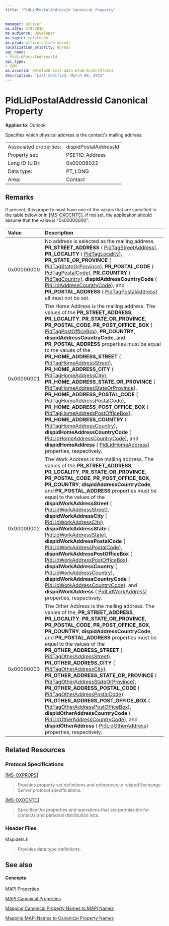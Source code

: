 ```yaml
---
title: "PidLidPostalAddressId Canonical Property"
 
 
manager: soliver
ms.date: 3/9/2015
ms.audience: Developer
ms.topic: reference
ms.prod: office-online-server
localization_priority: Normal
api_name:
- PidLidPostalAddressId
api_type:
- COM
ms.assetid: 30fdfb20-1e12-442a-bfa0-8c18c15fa5c3
description: "Last modified: March 09, 2015"
---
```


# PidLidPostalAddressId Canonical Property

  
  
**Applies to**: Outlook 
  
Specifies which physical address is the contact's mailing address.
  
|||
|:-----|:-----|
|Associated properties:  <br/> |dispidPostalAddressId  <br/> |
|Property set:  <br/> |PSETID_Address  <br/> |
|Long ID (LID):  <br/> |0x00008022  <br/> |
|Data type:  <br/> |PT_LONG  <br/> |
|Area:  <br/> |Contact  <br/> |
   
## Remarks

If present, this property must have one of the values that are specified in the table below or in [[MS-OXOCNTC]](http://msdn.microsoft.com/library/9b636532-9150-4836-9635-9c9b756c9ccf%28Office.15%29.aspx). If not set, the application should assume that the value is "0x00000000".
  
|**Value**|**Description**|
|:-----|:-----|
|0x00000000  <br/> |No address is selected as the mailing address. **PR_STREET_ADDRESS** ( [PidTagStreetAddress](pidtagstreetaddress-canonical-property.md)), **PR_LOCALITY** ( [PidTagLocality](pidtaglocality-canonical-property.md)), **PR_STATE_OR_PROVINCE** ( [PidTagStateOrProvince](pidtagstateorprovince-canonical-property.md)), **PR_POSTAL_CODE** ( [PidTagPostalCode](pidtagpostalcode-canonical-property.md)), **PR_COUNTRY** ( [PidTagCountry](pidtagcountry-canonical-property.md)), **dispidAddressCountryCode** ( [PidLidAddressCountryCode](pidlidaddresscountrycode-canonical-property.md)), and **PR_POSTAL_ADDRESS** ( [PidTagPostalAddress](pidtagpostaladdress-canonical-property.md)) all must not be set.  <br/> |
|0x00000001  <br/> |The Home Address is the mailing address. The values of the **PR_STREET_ADDRESS**, **PR_LOCALITY**, **PR_STATE_OR_PROVINCE**, **PR_POSTAL_CODE**, **PR_POST_OFFICE_BOX** ( [PidTagPostOfficeBox](pidtagpostofficebox-canonical-property.md)), **PR_COUNTRY**, **dispidAddressCountryCode**, and **PR_POSTAL_ADDRESS** properties must be equal to the values of the **PR_HOME_ADDRESS_STREET** ( [PidTagHomeAddressStreet](pidtaghomeaddressstreet-canonical-property.md)), **PR_HOME_ADDRESS_CITY** ( [PidTagHomeAddressCity](pidtaghomeaddresscity-canonical-property.md)), **PR_HOME_ADDRESS_STATE_OR_PROVINCE** ( [PidTagHomeAddressStateOrProvince](pidtaghomeaddressstateorprovince-canonical-property.md)), **PR_HOME_ADDRESS_POSTAL_CODE** ( [PidTagHomeAddressPostalCode](pidtaghomeaddresspostalcode-canonical-property.md)), **PR_HOME_ADDRESS_POST_OFFICE_BOX** ( [PidTagHomeAddressPostOfficeBox](pidtaghomeaddresspostofficebox-canonical-property.md)), **PR_HOME_ADDRESS_COUNTRY** ( [PidTagHomeAddressCountry](pidtaghomeaddresscountry-canonical-property.md)), **dispidHomeAddressCountryCode** ( [PidLidHomeAddressCountryCode](pidlidhomeaddresscountrycode-canonical-property.md)), and **dispidHomeAddress** ( [PidLidHomeAddress](pidlidhomeaddress-canonical-property.md)) properties, respectively.  <br/> |
|0x00000002  <br/> |The Work Address is the mailing address. The values of the **PR_STREET_ADDRESS**, **PR_LOCALITY**, **PR_STATE_OR_PROVINCE**, **PR_POSTAL_CODE**, **PR_POST_OFFICE_BOX**, **PR_COUNTRY**, **dispidAddressCountryCode**, and **PR_POSTAL_ADDRESS** properties must be equal to the values of the **dispidWorkAddressStreet** ( [PidLidWorkAddressStreet](pidlidworkaddressstreet-canonical-property.md)), **dispidWorkAddressCity** ( [PidLidWorkAddressCity](pidlidworkaddresscity-canonical-property.md)), **dispidWorkAddressState** ( [PidLidWorkAddressState](pidlidworkaddressstate-canonical-property.md)), **dispidWorkAddressPostalCode** ( [PidLidWorkAddressPostalCode](pidlidworkaddresspostalcode-canonical-property.md)), **dispidWorkAddressPostOfficeBox** ( [PidLidWorkAddressPostOfficeBox](pidlidworkaddresspostofficebox-canonical-property.md)), **dispidWorkAddressCountry** ( [PidLidWorkAddressCountry](pidlidworkaddresscountry-canonical-property.md)), **dispidWorkAddressCountryCode** ( [PidLidWorkAddressCountryCode](pidlidworkaddresscountrycode-canonical-property.md)), and **dispidWorkAddress** ( [PidLidWorkAddress](pidlidworkaddress-canonical-property.md)) properties, respectively.  <br/> |
|0x00000003  <br/> |The Other Address is the mailing address. The values of the, **PR_STREET_ADDRESS**, **PR_LOCALITY**, **PR_STATE_OR_PROVINCE**, **PR_POSTAL_CODE**, **PR_POST_OFFICE_BOX**, **PR_COUNTRY**, **dispidAddressCountryCode**, and **PR_POSTAL_ADDRESS** properties must be equal to the values of the **PR_OTHER_ADDRESS_STREET** ( [PidTagOtherAddressStreet](pidtagotheraddressstreet-canonical-property.md)), **PR_OTHER_ADDRESS_CITY** ( [PidTagOtherAddressCity](pidtagotheraddresscity-canonical-property.md)), **PR_OTHER_ADDRESS_STATE_OR_PROVINCE** ( [PidTagOtherAddressStateOrProvince](pidtagotheraddressstateorprovince-canonical-property.md)), **PR_OTHER_ADDRESS_POSTAL_CODE** ( [PidTagOtherAddressPostalCode](pidtagotheraddresspostalcode-canonical-property.md)), **PR_OTHER_ADDRESS_POST_OFFICE_BOX** ( [PidTagOtherAddressPostOfficeBox](pidtagotheraddresspostofficebox-canonical-property.md)), **dispidOtherAddressCountryCode** ( [PidLidOtherAddressCountryCode](pidlidotheraddresscountrycode-canonical-property.md)), and **dispidOtherAddress** ( [PidLidOtherAddress](pidlidotheraddress-canonical-property.md)) properties, respectively.  <br/> |
   
## Related Resources

### Protocol Specifications

[[MS-OXPROPS]](http://msdn.microsoft.com/library/f6ab1613-aefe-447d-a49c-18217230b148%28Office.15%29.aspx)
  
> Provides property set definitions and references to related Exchange Server protocol specifications.
    
[[MS-OXOCNTC]](http://msdn.microsoft.com/library/9b636532-9150-4836-9635-9c9b756c9ccf%28Office.15%29.aspx)
  
> Specifies the properties and operations that are permissible for contacts and personal distribution lists.
    
### Header Files

Mapidefs.h
  
> Provides data type definitions.
    
## See also

#### Concepts

[MAPI Properties](mapi-properties.md)
  
[MAPI Canonical Properties](mapi-canonical-properties.md)
  
[Mapping Canonical Property Names to MAPI Names](mapping-canonical-property-names-to-mapi-names.md)
  
[Mapping MAPI Names to Canonical Property Names](mapping-mapi-names-to-canonical-property-names.md)

